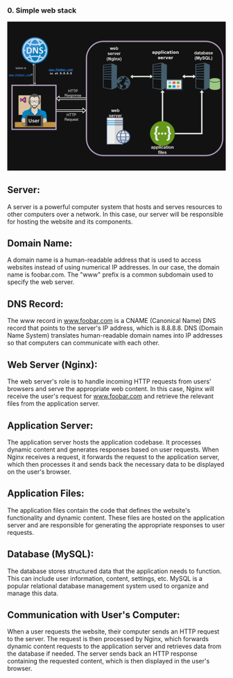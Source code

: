 ### 0. Simple web stack 
![alt text](https://raw.githubusercontent.com/Alexus91/alx-system_engineering-devops/master/0x09-web_infrastructure_design/0.%20Simple%20web%20stack%20.png)


## Server:
A server is a powerful computer system that hosts and serves resources to other computers over a network. In this case, our server will be responsible for hosting the website and its components.

## Domain Name:
A domain name is a human-readable address that is used to access websites instead of using numerical IP addresses. In our case, the domain name is foobar.com. The "www" prefix is a common subdomain used to specify the web server.

## DNS Record:
The www record in www.foobar.com is a CNAME (Canonical Name) DNS record that points to the server's IP address, which is 8.8.8.8. DNS (Domain Name System) translates human-readable domain names into IP addresses so that computers can communicate with each other.

## Web Server (Nginx):
The web server's role is to handle incoming HTTP requests from users' browsers and serve the appropriate web content. In this case, Nginx will receive the user's request for www.foobar.com and retrieve the relevant files from the application server.

## Application Server:
The application server hosts the application codebase. It processes dynamic content and generates responses based on user requests. When Nginx receives a request, it forwards the request to the application server, which then processes it and sends back the necessary data to be displayed on the user's browser.

## Application Files:
The application files contain the code that defines the website's functionality and dynamic content. These files are hosted on the application server and are responsible for generating the appropriate responses to user requests.

## Database (MySQL):
The database stores structured data that the application needs to function. This can include user information, content, settings, etc. MySQL is a popular relational database management system used to organize and manage this data.

## Communication with User's Computer:
When a user requests the website, their computer sends an HTTP request to the server. The request is then processed by Nginx, which forwards dynamic content requests to the application server and retrieves data from the database if needed. The server sends back an HTTP response containing the requested content, which is then displayed in the user's browser.
